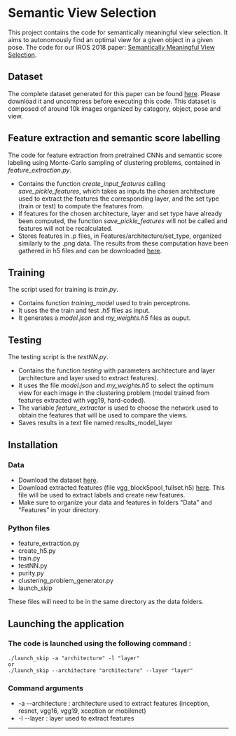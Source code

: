 # Semantic View Selection
This project contains the code for semantically meaningful view selection. It aims to autonomously find an optimal view for a given object in a given pose.
The code for our IROS 2018 paper: [Semantically Meaningful View Selection](https://arxiv.org/abs/1807.10303).

## Dataset
The complete dataset generated for this paper can be found [here](https://github.com/jorisguerin/SemanticViewSelection_dataset). Please download it and uncompress before executing this code.
This dataset is composed of around 10k images organized by category, object, pose and view.

## Feature extraction and semantic score labelling
The code for feature extraction from pretrained CNNs  and semantic score labeling using Monte-Carlo sampling of clustering problems, contained in *feature_extraction.py*.
* Contains the function *create_input_features* calling *save_pickle_features*, which takes as inputs the chosen architecture used to extract the features the corresponding layer, and the set type (train or test) to compute the features from.
* If features for the chosen architecture, layer and set type have already been computed, the function *save_pickle_features* will not be called and features will not be recalculated.
* Stores features in .p files, in Features/architecture/set_type, organized similarly to the .png data.
The results from these computation have been gathered in h5 files and can be downloaded [here](https://drive.google.com/drive/folders/1qQCI0ITyAUqYdkio2VnpiHKx2idZwlwH?usp=sharing).

## Training
The script used for training is *train.py*.
* Contains function *training_model* used to train perceptrons.
* It uses the the train and test *.h5* files as input.
* It generates a *model.json* and *my_weights.h5* files as ouput.

## Testing
The testing script is the *testNN.py*.
* Contains the function *testing* with parameters architecture and layer (architecture and layer used to extract features).
* It uses the file *model.json* and *my_weights.h5* to select the optimum view for each image in the clustering problem (model trained from features extracted with vgg19, hard-coded). 
* The variable *feature_extractor* is used to choose the network used to obtain the features that will be used to compare the views.
* Saves results in a text file named results_model_layer

## Installation
### Data 
* Download the dataset [here](https://github.com/jorisguerin/SemanticViewSelection_dataset).
* Download extracted features (file vgg_block5pool_fullset.h5) 
[here](https://drive.google.com/drive/folders/1t8_EfyqK3B_7Q4Xo34uZfzjKzsp-Dbpg).
This file will be used to extract labels and create new features.
* Make sure to organize your data and features in folders "Data" and "Features" in your directory. 
### Python files
* feature_extraction.py
* create_h5.py
* train.py
* testNN.py
* purity.py
* clustering_problem_generator.py
* launch_skip 

These files will need to be in the same directory as the data folders.

## Launching the application
### The code is launched using the following command : 
```
./launch_skip -a "architecture" -l "layer"
or 
./launch_skip --architecture "architecture" --layer "layer"
``` 
### Command arguments
* -a --architecture : architecture used to extract features (inception, resnet, vgg16, vgg19, xception or mobilenet)
* -l --layer : layer used to extract features
***